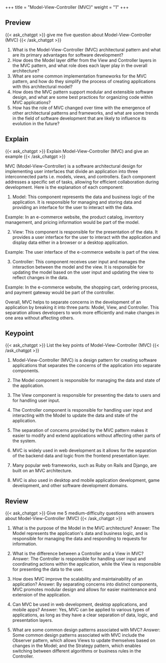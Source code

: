 +++
title = "Model-View-Controller (MVC)"
weight = "1"
+++
## Preview
{{< ask_chatgpt >}}
give me five question about Model-View-Controller (MVC)
{{< /ask_chatgpt >}}



1. What is the Model-View-Controller (MVC) architectural pattern and what are its primary advantages for software development?
2. How does the Model layer differ from the View and Controller layers in the MVC pattern, and what role does each layer play in the overall architecture?
3. What are some common implementation frameworks for the MVC pattern, and how do they simplify the process of creating applications with this architectural model?
4. How does the MVC pattern support modular and extensible software design, and what are some best practices for organizing code within MVC applications?
5. How has the role of MVC changed over time with the emergence of other architectural patterns and frameworks, and what are some trends in the field of software development that are likely to influence its evolution in the future?   

## Explain
{{< ask_chatgpt >}}
Explain Model-View-Controller (MVC) and give an example
{{< /ask_chatgpt >}}



MVC (Model-View-Controller) is a software architectural design for implementing user interfaces that divide an application into three interconnected parts i.e. models, views, and controllers. Each component addresses a specific set of tasks, allowing for efficient collaboration during development. Here is the explanation of each component:

1. Model: This component represents the data and business logic of the application. It is responsible for managing and storing data and providing an interface for the user to interact with the data.

Example: In an e-commerce website, the product catalog, inventory management, and pricing information would be part of the model.

2. View: This component is responsible for the presentation of the data. It provides a user interface for the user to interact with the application and display data either in a browser or a desktop application.

Example: The user interface of the e-commerce website is part of the view.

3. Controller: This component receives user input and manages the interaction between the model and the view. It is responsible for updating the model based on the user input and updating the view to reflect changes in the data.

Example: In the e-commerce website, the shopping cart, ordering process, and payment gateway would be part of the controller.

Overall, MVC helps to separate concerns in the development of an application by breaking it into three parts: Model, View, and Controller. This separation allows developers to work more efficiently and make changes in one area without affecting others.   

## Keypoint
{{< ask_chatgpt >}}
List the key points of Model-View-Controller (MVC)
{{< /ask_chatgpt >}}



1. Model-View-Controller (MVC) is a design pattern for creating software applications that separates the concerns of the application into separate components.

2. The Model component is responsible for managing the data and state of the application.

3. The View component is responsible for presenting the data to users and for handling user input.

4. The Controller component is responsible for handling user input and interacting with the Model to update the data and state of the application.

5. The separation of concerns provided by the MVC pattern makes it easier to modify and extend applications without affecting other parts of the system.

6. MVC is widely used in web development as it allows for the separation of the backend data and logic from the frontend presentation layer.

7. Many popular web frameworks, such as Ruby on Rails and Django, are built on an MVC architecture.

8. MVC is also used in desktop and mobile application development, game development, and other software development domains.   

## Review
{{< ask_chatgpt >}}
Give me 5 medium-difficulty questions with answers about Model-View-Controller (MVC)
{{< /ask_chatgpt >}}



1) What is the purpose of the Model in the MVC architecture?
 Answer: The Model represents the application's data and business logic, and is responsible for managing the data and responding to requests for information.

2) What is the difference between a Controller and a View in MVC?
 Answer: The Controller is responsible for handling user input and coordinating actions within the application, while the View is responsible for presenting the data to the user.

3) How does MVC improve the scalability and maintainability of an application?
 Answer: By separating concerns into distinct components, MVC promotes modular design and allows for easier maintenance and extension of the application.

4) Can MVC be used in web development, desktop applications, and mobile apps?
 Answer: Yes, MVC can be applied to various types of applications, as long as they have a clear separation of data, logic, and presentation layers.

5) What are some common design patterns associated with MVC?
 Answer: Some common design patterns associated with MVC include the Observer pattern, which allows Views to update themselves based on changes in the Model; and the Strategy pattern, which enables switching between different algorithms or business rules in the Controller.   

